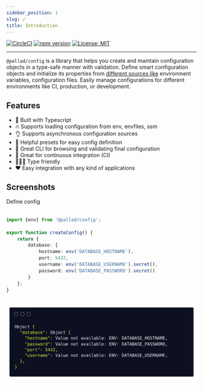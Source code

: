 ```yaml
---
sidebar_position: 1 
slug: / 
title: Introduction
---
```


[![CircleCI](https://circleci.com/gh/pallad-ts/config/tree/master.svg?style=svg)](https://circleci.com/gh/pallad-ts/config/tree/master)
[![npm version](https://badge.fury.io/js/@pallad%2Fconfig.svg)](https://badge.fury.io/js/@pallad%2Fconfig)
[![License: MIT](https://img.shields.io/badge/License-MIT-green.svg)](https://opensource.org/licenses/MIT)

---
`@pallad/config` is a library that helps you create and maintain configuration objects in a type-safe manner with validation. 
Define smart configuration objects and initialize its properties from [different sources like](./providers) environment variables, configuration files.
Easily manage configurations for different environments like CI, production, or development.

## Features

* 👷 Built with Typescript
* 🔥 Supports loading configuration from env, envfiles, ssm
* 👌 Supports asynchronous configuration sources
* 🎒 Helpful presets for easy config definition
* 👀 Great CLI for browsing and validating final configuration
* 👶 Great for continuous integration (CI)
* 🧑‍🤝‍🧑 Type friendly
* ❤️ Easy integration with any kind of applications

## Screenshots
Define config
```ts title="/src/config.ts"

import {env} from '@pallad/config';

export function createConfig() {
    return {
        database: {
            hostname: env('DATABASE_HOSTNAME'),
            port: 5432,
            username: env('DATABASE_USERNAME').secret(),
            password: env('DATABASE_PASSWORD').secret()
        }
    };
}
```
![Shell](./assets/shell.png)
